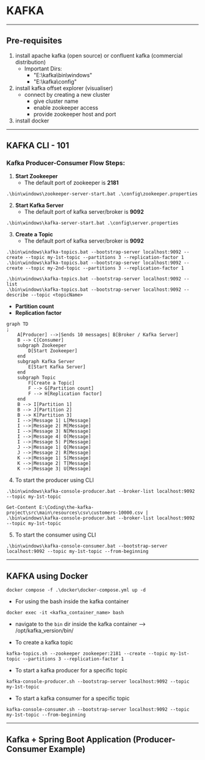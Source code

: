 # KAFKA

---

## Pre-requisites

1. install apache kafka (open source) or confluent kafka (commercial distribution)
    - Important Dirs:
        - "E:\kafka\bin\windows"
        - "E:\kafka\config"
2. install kafka offset explorer (visualiser)
    - connect by creating a new cluster
        - give cluster name
        - enable zookeeper access
        - provide zookeeper host and port
3. install docker

---

## KAFKA CLI - 101

### Kafka Producer-Consumer Flow Steps:

1. **Start Zookeeper**
    - The default port of zookeeper is **2181**

```shell
.\bin\windows\zookeeper-server-start.bat .\config\zookeeper.properties
```

2. **Start Kafka Server**
    - The default port of kafka server/broker is **9092**

```shell
.\bin\windows\kafka-server-start.bat .\config\server.properties
```

3. **Create a Topic**
    - The default port of kafka server/broker is **9092**

```shell
.\bin\windows\kafka-topics.bat --bootstrap-server localhost:9092 --create --topic my-1st-topic --partitions 3 --replication-factor 1
.\bin\windows\kafka-topics.bat --bootstrap-server localhost:9092 --create --topic my-2nd-topic --partitions 3 --replication-factor 1
```

```shell
.\bin\windows\kafka-topics.bat --bootstrap-server localhost:9092 --list
.\bin\windows\kafka-topics.bat --bootstrap-server localhost:9092 --describe --topic <topicName>
```

- **Partition count**
- **Replication factor**

```mermaid
graph TD
;
    A[Producer] -->|Sends 10 messages| B[Broker / Kafka Server]
    B --> C[Consumer]
    subgraph Zookeeper
        D[Start Zookeeper]
    end
    subgraph Kafka Server
        E[Start Kafka Server]
    end
    subgraph Topic
        F[Create a Topic]
        F --> G[Partition count]
        F --> H[Replication factor]
    end
    B --> I[Partition 1]
    B --> J[Partition 2]
    B --> K[Partition 3]
    I -->|Message 1| L[Message]
    I -->|Message 2| M[Message]
    I -->|Message 3| N[Message]
    I -->|Message 4| O[Message]
    I -->|Message 5| P[Message]
    J -->|Message 1| Q[Message]
    J -->|Message 2| R[Message]
    K -->|Message 1| S[Message]
    K -->|Message 2| T[Message]
    K -->|Message 3| U[Message]
```

4. To start the producer using CLI

```shell
.\bin\windows\kafka-console-producer.bat --broker-list localhost:9092 --topic my-1st-topic
```

```shell
Get-Content E:\Coding\the-kafka-project\src\main\resources\csv\customers-10000.csv | .\bin\windows\kafka-console-producer.bat --broker-list localhost:9092 --topic my-1st-topic
```

5. To start the consumer using CLI

```shell
.\bin\windows\kafka-console-consumer.bat --bootstrap-server localhost:9092 --topic my-1st-topic --from-beginning
```

---

## KAFKA using Docker

```shell
docker compose -f .\docker\docker-compose.yml up -d
```

- For using the bash inside the kafka container
```shell
docker exec -it <kafka_container_name> bash
```

- navigate to the `bin` dir inside the kafka container --> /opt/kafka_version/bin/
  
- To create a kafka topic
```shell
kafka-topics.sh --zookeeper zookeeper:2181 --create --topic my-1st-topic --partitions 3 --replication-factor 1
```

- To start a kafka producer for a specific topic
```shell
kafka-console-producer.sh --bootstrap-server localhost:9092 --topic my-1st-topic
```

- To start a kafka consumer for a specific topic
```shell
kafka-console-consumer.sh --bootstrap-server localhost:9092 --topic my-1st-topic --from-beginning
```

---

## Kafka + Spring Boot Application (Producer-Consumer Example)


